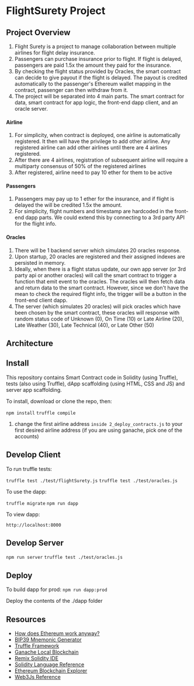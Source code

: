 # FlightSurety Project

## Project Overview

1. Flight Surety is a project to manage collaboration between multiple airlines for flight delay insurance.
2. Passengers can purchase insurance prior to flight. If flight is delayed, passengers are paid 1.5x the amount they paid for the insurance.
3. By checking the flight status provided by Oracles, the smart contract can decide to give payout if the flight is delayed. The payout is credited automatically to the passenger's Ethereum wallet mapping in the contract, passenger can then withdraw from it.
4. The project will be separated into 4 main parts. The smart contract for data, smart contract for app logic, the front-end dapp client, and an oracle server.

#### Airline
1. For simplicity, when contract is deployed, one airline is automatically registered. It then will have the privilege to add other airline. Any registered airline can add other airlines until there are 4 airlines registered.
2. After there are 4 airlines, registration of subsequent airline will require a multiparty consensus of 50% of the registered airlines
3. After registered, airline need to pay 10 ether for them to be active

#### Passengers
1. Passengers may pay up to 1 ether for the insurance, and if flight is delayed the will be credited 1.5x the amount.
2. For simplicity, flight numbers and timestamp are hardcoded in the front-end dapp parts. We could extend this by connecting to a 3rd party API for the flight info.

#### Oracles
1. There will be 1 backend server which simulates 20 oracles response.
2. Upon startup, 20 oracles are registered and their assigned indexes are persisted in memory.
3. Ideally, when there is a flight status update, our own app server (or 3rd party api or another oracles) will call the smart contract to trigger a function that emit event to the oracles. The oracles will then fetch data and return data to the smart contract. However, since we don't have the mean to check the required flight info, the trigger will be a button in the front-end client dapp.
4. The server (which simulates 20 oracles) will pick oracles which have been chosen by the smart contract, these oracles will response with random status code of Unknown (0), On Time (10) or Late Airline (20), Late Weather (30), Late Technical (40), or Late Other (50)

## Architecture




## Install

This repository contains Smart Contract code in Solidity (using Truffle), tests (also using Truffle), dApp scaffolding (using HTML, CSS and JS) and server app scaffolding.

To install, download or clone the repo, then:

`npm install`
`truffle compile`

1. change the first airline address `inside 2_deploy_contracts.js` to your first desired airline address (if you are using ganache, pick one of the accounts)

## Develop Client

To run truffle tests:

`truffle test ./test/flightSurety.js`
`truffle test ./test/oracles.js`

To use the dapp:

`truffle migrate`
`npm run dapp`

To view dapp:

`http://localhost:8000`

## Develop Server

`npm run server`
`truffle test ./test/oracles.js`

## Deploy

To build dapp for prod:
`npm run dapp:prod`

Deploy the contents of the ./dapp folder


## Resources

* [How does Ethereum work anyway?](https://medium.com/@preethikasireddy/how-does-ethereum-work-anyway-22d1df506369)
* [BIP39 Mnemonic Generator](https://iancoleman.io/bip39/)
* [Truffle Framework](http://truffleframework.com/)
* [Ganache Local Blockchain](http://truffleframework.com/ganache/)
* [Remix Solidity IDE](https://remix.ethereum.org/)
* [Solidity Language Reference](http://solidity.readthedocs.io/en/v0.4.24/)
* [Ethereum Blockchain Explorer](https://etherscan.io/)
* [Web3Js Reference](https://github.com/ethereum/wiki/wiki/JavaScript-API)